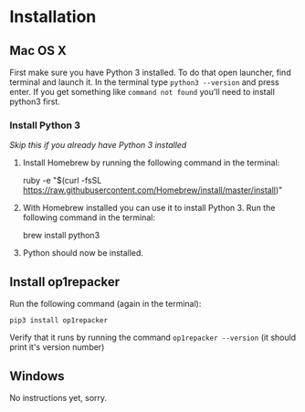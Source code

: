 # Installation


## Mac OS X

First make sure you have Python 3 installed. To do that open launcher, find
terminal and launch it. In the terminal type `python3 --version` and press
enter. If you get something like `command not found` you'll need to install
python3 first.

### Install Python 3
*Skip this if you already have Python 3 installed*

1. Install Homebrew by running the following command in the terminal:

    ruby -e "$(curl -fsSL https://raw.githubusercontent.com/Homebrew/install/master/install)"

2. With Homebrew installed you can use it to install Python 3. Run the following
   command in the terminal:

    brew install python3

3. Python should now be installed.

## Install op1repacker

Run the following command (again in the terminal):

    pip3 install op1repacker

Verify that it runs by running the command `op1repacker --version`
(it should print it's version number)

## Windows

No instructions yet, sorry.
